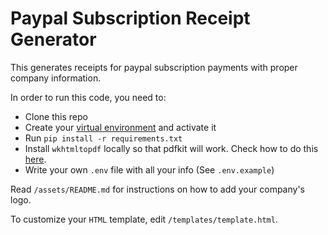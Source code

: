 # Paypal Subscription Receipt Generator

This generates receipts for paypal subscription payments with proper company information.

In order to run this code, you need to:

- Clone this repo
- Create your [virtual environment](https://docs.python.org/3/tutorial/venv.html)
  and activate it
- Run `pip install -r requirements.txt`
- Install `wkhtmltopdf` locally so that pdfkit will work. Check how to do this
  [here](https://wkhtmltopdf.org/downloads.html).
- Write your own `.env` file with all your info (See `.env.example`)

Read `/assets/README.md` for instructions on how to add your company's logo.

To customize your `HTML` template, edit `/templates/template.html`.
